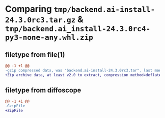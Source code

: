 # Comparing `tmp/backend.ai-install-24.3.0rc3.tar.gz` & `tmp/backend.ai_install-24.3.0rc4-py3-none-any.whl.zip`

## filetype from file(1)

```diff
@@ -1 +1 @@
-gzip compressed data, was "backend.ai-install-24.3.0rc3.tar", last modified: Fri Apr  5 02:25:37 2024, max compression
+Zip archive data, at least v2.0 to extract, compression method=deflate
```

## filetype from diffoscope

```diff
@@ -1 +1 @@
-GzipFile
+ZipFile
```

